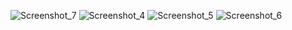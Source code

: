 ![Screenshot_7](https://user-images.githubusercontent.com/86239187/122945837-87f2a480-d381-11eb-8a07-44d5bb76ca6a.png)
![Screenshot_4](https://user-images.githubusercontent.com/86239187/122945843-89bc6800-d381-11eb-814b-913378c5760f.png)
![Screenshot_5](https://user-images.githubusercontent.com/86239187/122945848-8a54fe80-d381-11eb-836e-84a1ce9b4047.png)
![Screenshot_6](https://user-images.githubusercontent.com/86239187/122945849-8a54fe80-d381-11eb-843e-36902a0b7711.png)

